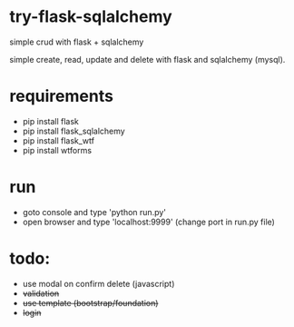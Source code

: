 # try-flask-sqlalchemy
simple crud with flask + sqlalchemy

simple create, read, update and delete with flask and sqlalchemy (mysql).

# requirements
- pip install flask
- pip install flask_sqlalchemy
- pip install flask_wtf
- pip install wtforms

# run
- goto console and type 'python run.py'
- open browser and type 'localhost:9999' (change port in run.py file)

# todo:
- use modal on confirm delete (javascript)
- ~~validation~~
- ~~use template (bootstrap/foundation)~~
- ~~login~~
